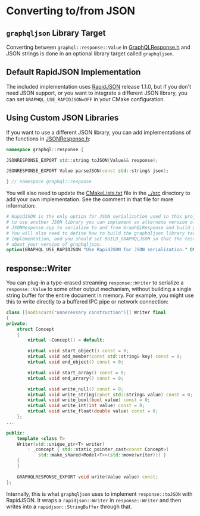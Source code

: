 # Converting to/from JSON

## `graphqljson` Library Target

Converting between `graphql::response::Value` in [GraphQLResponse.h](../include/GraphQLResponse.h)
and JSON strings is done in an optional library target called `graphqljson`.

## Default RapidJSON Implementation

The included implementation uses [RapidJSON](https://github.com/Tencent/rapidjson)
release 1.1.0, but if you don't need JSON support, or you want to integrate
a different JSON library, you can set `GRAPHQL_USE_RAPIDJSON=OFF` in your
CMake configuration.

## Using Custom JSON Libraries

If you want to use a different JSON library, you can add implementations of
the functions in [JSONResponse.h](../include/JSONResponse.h):
```cpp
namespace graphql::response {

JSONRESPONSE_EXPORT std::string toJSON(Value&& response);

JSONRESPONSE_EXPORT Value parseJSON(const std::string& json);

} // namespace graphql::response
```

You will also need to update the [CMakeLists.txt](../src/CMakeLists.txt) file
in the [../src](../src) directory to add your own implementation. See the
comment in that file for more information:
```cmake
# RapidJSON is the only option for JSON serialization used in this project, but if you want
# to use another JSON library you can implement an alternate version of the functions in
# JSONResponse.cpp to serialize to and from GraphQLResponse and build graphqljson from that.
# You will also need to define how to build the graphqljson library target with your
# implementation, and you should set BUILD_GRAPHQLJSON so that the test dependencies know
# about your version of graphqljson.
option(GRAPHQL_USE_RAPIDJSON "Use RapidJSON for JSON serialization." ON)
```

## response::Writer

You can plug-in a type-erased streaming `response::Writer` to serialize a `response::Value`
to some other output mechanism, without building a single string buffer for the entire
document in memory. For example, you might use this to write directly to a buffered IPC pipe
or network connection:
```cpp
class [[nodiscard("unnecessary construction")]] Writer final
{
private:
	struct Concept
	{
		virtual ~Concept() = default;

		virtual void start_object() const = 0;
		virtual void add_member(const std::string& key) const = 0;
		virtual void end_object() const = 0;

		virtual void start_array() const = 0;
		virtual void end_arrary() const = 0;

		virtual void write_null() const = 0;
		virtual void write_string(const std::string& value) const = 0;
		virtual void write_bool(bool value) const = 0;
		virtual void write_int(int value) const = 0;
		virtual void write_float(double value) const = 0;
	};
...

public:
	template <class T>
	Writer(std::unique_ptr<T> writer)
		: _concept { std::static_pointer_cast<const Concept>(
			std::make_shared<Model<T>>(std::move(writer))) }
	{
	}

	GRAPHQLRESPONSE_EXPORT void write(Value value) const;
};
```

Internally, this is what `graphqljson` uses to implement `response::toJSON` with RapidJSON.
It wraps a `rapidjson::Writer` in `response::Writer` and then writes into a
`rapidjson::StringBuffer` through that.

